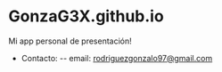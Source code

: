 # GonzaG3X.github.io

Mi app personal de presentación!

- Contacto:
-- email: rodriguezgonzalo97@gmail.com
